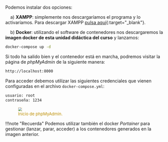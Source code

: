 Podemos instalar dos opciones:

&nbsp;&nbsp;&nbsp; a) **XAMPP**: simplemente nos descargaríamos el programa y lo activaríamos. Para descargar XAMPP [pulsa aquí](https://www.apachefriends.org/es/download.html){:target="_blank"}.

&nbsp;&nbsp;&nbsp; b) **Docker**: utilizando el software de contenedores nos descargaremos la **imagen docker de esta unidad didáctica del curso** y lanzamos:

```bash
docker-compose up -d
```

Si todo ha salido bien y el contenedor está en marcha, podremos visitar la página de *phpMyAdmin* de la siguiente manera:

```bash
http://localhost:8000
```

Para acceder debemos utilizar las siguientes credenciales que vienen configuradas en el archivo `docker-compose.yml`:

```sh
usuario: root
contraseña: 1234
```
<div>
<figure><img src="../../img/ut05/img01_06-bbdd-phpMyAdmin-login.png" style="zoom:70%; border: 2px solid #fff2c9;" /><figcaption style="font-size: 13px; color: #bd8f04;">Inicio de phpMyAdmin.</figcaption></figure></div>

!!!note "Recuerda"
    Podemos utilizar también el docker *Portainer* para gestionar (lanzar, parar, acceder) a los contenedores generados en la imagen anterior.

